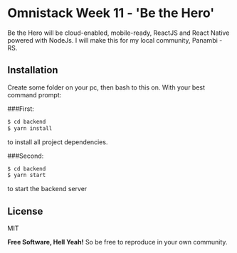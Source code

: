 # Omnistack Week 11 - 'Be the Hero'

Be the Hero will be cloud-enabled, mobile-ready, ReactJS and React Native powered with NodeJs.
    I will make this for my local community, Panambi - RS.
    
    
## Installation
Create some folder on your pc, then bash to this on. With your best command prompt:

###First:
```sh
$ cd backend
$ yarn install
```
to install all project dependencies.

###Second:
```sh
$ cd backend
$ yarn start
```
to start the backend server

License
----

MIT

**Free Software, Hell Yeah!**
So be free to reproduce in your own community.
